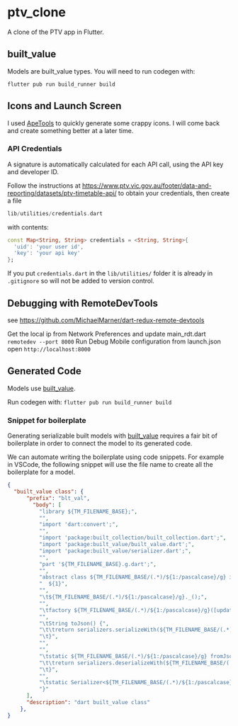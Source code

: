 # ptv_clone

A clone of the PTV app in Flutter.

## built_value 

Models are built_value types. You will need to run codegen with:

`flutter pub run build_runner build`

## Icons and Launch Screen 

I used [ApeTools](https://apetools.webprofusion.com/#/tools/imagegorilla) to quickly generate some crappy icons. I will come back and create something better at a later time. 

### API Credentials 

A signature is automatically calculated for each API call, using the API key and developer ID.

Follow the instructions at https://www.ptv.vic.gov.au/footer/data-and-reporting/datasets/ptv-timetable-api/ to obtain your credentials, then create a file

```Dart
lib/utilities/credentials.dart
```

with contents:

```Dart
const Map<String, String> credentials = <String, String>{
  'uid': 'your user id',
  'key': 'your api key'
};
```

If you put `credentials.dart` in the `lib/utilities/` folder it is already in `.gitignore` so will not be added to version control.

## Debugging with RemoteDevTools 

see https://github.com/MichaelMarner/dart-redux-remote-devtools

Get the local ip from Network Preferences and update main_rdt.dart
`remotedev --port 8000`
Run Debug Mobile configuration from launch.json 
open `http://localhost:8000`

## Generated Code 

Models use [built_value](https://pub.dev/packages/built_value).

Run codegen with: 
`flutter pub run build_runner build`

### Snippet for boilerplate 

Generating serializable built models with [built_value](https://pub.dev/packages/built_value) requires a fair bit of boilerplate in order to connect the model to its generated code. 

We can automate writing the boilerplate using code snippets.  For example in VSCode, the following snippet will use the file name to create all the boilerplate for a model.  
```Json
{
  "built_value class": {
	  "prefix": "blt_val",
	    "body": [
          "library ${TM_FILENAME_BASE};",
          "",
          "import 'dart:convert';",
          "",
          "import 'package:built_collection/built_collection.dart';",
          "import 'package:built_value/built_value.dart';",
          "import 'package:built_value/serializer.dart';",
          "",
          "part '${TM_FILENAME_BASE}.g.dart';",
          "",
          "abstract class ${TM_FILENAME_BASE/(.*)/${1:/pascalcase}/g} implements Built<${TM_FILENAME_BASE/(.*)/${1:/pascalcase}/g}, ${TM_FILENAME_BASE/(.*)/${1:/pascalcase}/g}Builder> {",
          "  ${1}",
          "",
          "\t${TM_FILENAME_BASE/(.*)/${1:/pascalcase}/g}._();",
          "",
          "\tfactory ${TM_FILENAME_BASE/(.*)/${1:/pascalcase}/g}([updates(${TM_FILENAME_BASE/(.*)/${1:/pascalcase}/g}Builder b)]) = _$${TM_FILENAME_BASE/(.*)/${1:/pascalcase}/g};",
          "",
          "\tString toJson() {",
          "\t\treturn serializers.serializeWith(${TM_FILENAME_BASE/(.*)/${1:/pascalcase}/g}.serializer, this);",
          "\t}",
          "",
          "",
          "\tstatic ${TM_FILENAME_BASE/(.*)/${1:/pascalcase}/g} fromJson(String jsonString) {",
          "\t\treturn serializers.deserializeWith(${TM_FILENAME_BASE/(.*)/${1:/pascalcase}/g}.serializer, json.decode(jsonString));",
          "\t}",
          "",
          "\tstatic Serializer<${TM_FILENAME_BASE/(.*)/${1:/pascalcase}/g}> get serializer => _$${TM_FILENAME_BASE/([a-z]*)_+([a-z]*)/${1:/lower}${2:/capitalize}/g}Serializer;",
          "}"
	  ],
	  "description": "dart built_value class"
	},	
}
```
